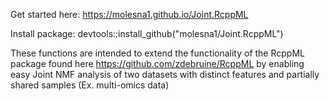 Get started here: https://molesna1.github.io/Joint.RcppML

Install package:
devtools::install_github("molesna1/Joint.RcppML")

These functions are intended to extend the functionality of the RcppML package found here https://github.com/zdebruine/RcppML by enabling easy Joint NMF analysis of two datasets with distinct features and partially shared samples (Ex. multi-omics data)
